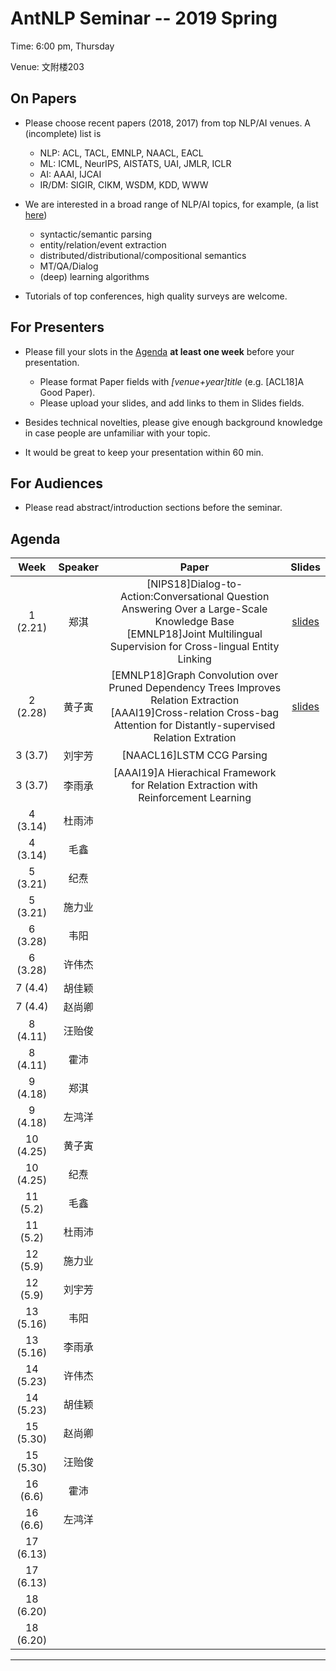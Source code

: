 # AntNLP Seminar -- 2019 Spring

Time: 6:00 pm, Thursday

Venue: 文附楼203

## On Papers

- Please choose recent papers (2018, 2017) from top NLP/AI venues. A (incomplete) list is
  - NLP: ACL, TACL, EMNLP, NAACL, EACL
  - ML:  ICML, NeurIPS, AISTATS, UAI, JMLR, ICLR
  - AI:  AAAI, IJCAI
  - IR/DM: SIGIR, CIKM, WSDM, KDD, WWW

- We are interested in a broad range of NLP/AI topics, for example, (a list [here](https://slack-files.com/T22T1UP8Q-F726RJERH-9a39cc3d9a))

  - syntactic/semantic parsing
  - entity/relation/event extraction
  - distributed/distributional/compositional semantics
  - MT/QA/Dialog
  - (deep) learning algorithms

- Tutorials of top conferences, high quality surveys are welcome.

## For Presenters

- Please fill your slots in the [Agenda](#agenda) **at least one week** before your presentation.

  - Please format Paper fields with *[venue+year]title* (e.g. [ACL18]A Good Paper).
  - Please upload your slides, and add links to them in Slides fields.
- Besides technical novelties, please give enough background knowledge in case people are unfamiliar with your topic.
- It would be great to keep your presentation within 60 min.

## For Audiences

- Please read abstract/introduction sections before the seminar.

## Agenda

| Week | Speaker | Paper                                    |                  Slides                  |
| :--: | :-----: | :--------------------------------------: | :--------------------------------------: |
| 1 (2.21) |   郑淇  | [NIPS18]Dialog-to-Action:Conversational Question Answering Over a Large-Scale Knowledge Base<br/>[EMNLP18]Joint Multilingual Supervision for Cross-lingual Entity Linking<br/> | [slides](https://github.com/AntNLP/seminar/blob/master/2019Spring/week1/antnlp190221.pptx) |
| 2 (2.28) |   黄子寅 | [EMNLP18]Graph Convolution over Pruned Dependency Trees Improves Relation Extraction<br/>[AAAI19]Cross-relation Cross-bag Attention for Distantly-supervised Relation Extration<br/> |[slides](https://github.com/AntNLP/seminar/blob/master/2019Spring/week2/go.pptx)                           |
| 3 (3.7) | 刘宇芳 | [NAACL16]LSTM CCG Parsing |  |
| 3 (3.7) | 李雨承 | [AAAI19]A Hierachical Framework for Relation Extraction with Reinforcement Learning |  |
|  4 (3.14)  | 杜雨沛 |  |        |
| 4 (3.14) | 毛鑫 |  |        |
|  5 (3.21)  | 纪焘 |  |        |
|  5 (3.21)  | 施力业 |                                          |                                          |
| 6 (3.28) | 韦阳 |                                          |                                          |
|  6 (3.28)  | 许伟杰 |       |                |
|  7 (4.4)  | 胡佳颖 |                                     |                                          |
| 7 (4.4) | 赵尚卿 | | |
|  8 (4.11)  | 汪贻俊 |  |  |
| 8 (4.11) | 霍沛 |  | |
|  9 (4.18)  | 郑淇 |       |        |
| 9 (4.18) | 左鸿洋 |       |        |
|  10 (4.25)  | 黄子寅 |   |   |
| 10 (4.25) | 纪焘 |  |  |
|  11 (5.2)  | 毛鑫 |       |                                          |
| 11 (5.2) | 杜雨沛 |       |  |
|  12 (5.9)  | 施力业 |       |                                          |
| 12 (5.9) | 刘宇芳 |       | |
|  13 (5.16)  | 韦阳 |       |                                          |
| 13 (5.16) | 李雨承 |       | |
|  14 (5.23)  | 许伟杰 |       |                                          |
| 14 (5.23) | 胡佳颖 |       | |
|  15 (5.30)  | 赵尚卿 |       |                                          |
| 15 (5.30) | 汪贻俊 |       | |
| 16 (6.6) | 霍沛 |                       |                                          |
| 16 (6.6) | 左鸿洋 |  | |
| 17 (6.13) |    |                |                                          |
| 17 (6.13) |  | | |
| 18 (6.20) |    |                |                                          |
| 18 (6.20) | | | |

---
